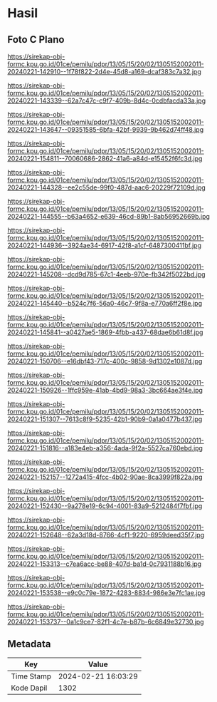# Hasil

## Foto C Plano

https://sirekap-obj-formc.kpu.go.id/01ce/pemilu/pdpr/13/05/15/20/02/1305152002011-20240221-142910--1f78f822-2d4e-45d8-a169-dcaf383c7a32.jpg

https://sirekap-obj-formc.kpu.go.id/01ce/pemilu/pdpr/13/05/15/20/02/1305152002011-20240221-143339--62a7c47c-c9f7-409b-8d4c-0cdbfacda33a.jpg

https://sirekap-obj-formc.kpu.go.id/01ce/pemilu/pdpr/13/05/15/20/02/1305152002011-20240221-143647--09351585-6bfa-42bf-9939-9b462d74ff48.jpg

https://sirekap-obj-formc.kpu.go.id/01ce/pemilu/pdpr/13/05/15/20/02/1305152002011-20240221-154811--70060686-2862-41a6-a84d-e15452f6fc3d.jpg

https://sirekap-obj-formc.kpu.go.id/01ce/pemilu/pdpr/13/05/15/20/02/1305152002011-20240221-144328--ee2c55de-99f0-487d-aac6-20229f72109d.jpg

https://sirekap-obj-formc.kpu.go.id/01ce/pemilu/pdpr/13/05/15/20/02/1305152002011-20240221-144555--b63a4652-e639-46cd-89b1-8ab56952669b.jpg

https://sirekap-obj-formc.kpu.go.id/01ce/pemilu/pdpr/13/05/15/20/02/1305152002011-20240221-144936--3924ae34-6917-42f8-a1cf-6487300411bf.jpg

https://sirekap-obj-formc.kpu.go.id/01ce/pemilu/pdpr/13/05/15/20/02/1305152002011-20240221-145208--dcd9d785-67c1-4eeb-970e-fb342f5022bd.jpg

https://sirekap-obj-formc.kpu.go.id/01ce/pemilu/pdpr/13/05/15/20/02/1305152002011-20240221-145440--b524c7f6-56a0-46c7-9f8a-e770a6ff2f8e.jpg

https://sirekap-obj-formc.kpu.go.id/01ce/pemilu/pdpr/13/05/15/20/02/1305152002011-20240221-145841--a0427ae5-1869-4fbb-a437-68dae6b61d8f.jpg

https://sirekap-obj-formc.kpu.go.id/01ce/pemilu/pdpr/13/05/15/20/02/1305152002011-20240221-150706--e16dbf43-717c-400c-9858-9d1302e1087d.jpg

https://sirekap-obj-formc.kpu.go.id/01ce/pemilu/pdpr/13/05/15/20/02/1305152002011-20240221-150926--1ffc959e-41ab-4bd9-98a3-3bc664ae3f4e.jpg

https://sirekap-obj-formc.kpu.go.id/01ce/pemilu/pdpr/13/05/15/20/02/1305152002011-20240221-151307--7613c8f9-5235-42b1-90b9-0a1a0477b437.jpg

https://sirekap-obj-formc.kpu.go.id/01ce/pemilu/pdpr/13/05/15/20/02/1305152002011-20240221-151816--a183e4eb-a356-4ada-9f2a-5527ca760ebd.jpg

https://sirekap-obj-formc.kpu.go.id/01ce/pemilu/pdpr/13/05/15/20/02/1305152002011-20240221-152157--1272a415-4fcc-4b02-90ae-8ca3999f822a.jpg

https://sirekap-obj-formc.kpu.go.id/01ce/pemilu/pdpr/13/05/15/20/02/1305152002011-20240221-152430--9a278e19-6c94-4001-83a9-5212484f7fbf.jpg

https://sirekap-obj-formc.kpu.go.id/01ce/pemilu/pdpr/13/05/15/20/02/1305152002011-20240221-152648--62a3d18d-8766-4cf1-9220-6959deed35f7.jpg

https://sirekap-obj-formc.kpu.go.id/01ce/pemilu/pdpr/13/05/15/20/02/1305152002011-20240221-153313--c7ea6acc-be88-407d-ba1d-0c7931188b16.jpg

https://sirekap-obj-formc.kpu.go.id/01ce/pemilu/pdpr/13/05/15/20/02/1305152002011-20240221-153538--e9c0c79e-1872-4283-8834-986e3e7fc1ae.jpg

https://sirekap-obj-formc.kpu.go.id/01ce/pemilu/pdpr/13/05/15/20/02/1305152002011-20240221-153737--0a1c9ce7-82f1-4c7e-b87b-6c6849e32730.jpg


## Metadata

| Key        | Value               |
| ---------- | ------------------- |
| Time Stamp | 2024-02-21 16:03:29 |
| Kode Dapil | 1302                |



